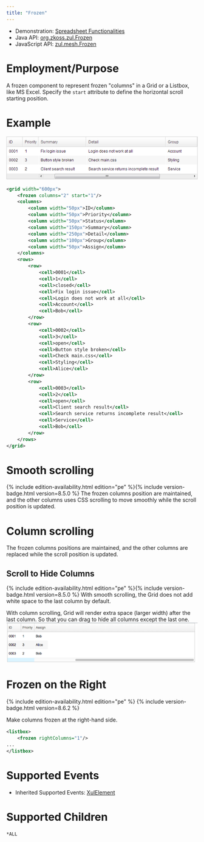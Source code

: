 ```yaml
---
title: "Frozen"
---
```



- Demonstration: [Spreadsheet Functionalities](http://www.zkoss.org/zkdemo/grid/spreadsheet_functionalities)
- Java API: [org.zkoss.zul.Frozen](https://www.zkoss.org/javadoc/latest/zk/org/zkoss/zul/Frozen.html)
- JavaScript API: [zul.mesh.Frozen](https://www.zkoss.org/javadoc/latest/jsdoc/classes/zul.mesh.Frozen.html)


# Employment/Purpose

A frozen component to represent frozen "columns" in a Grid or a Listbox,
like MS Excel. Specify the `start` attribute to define the horizontal
scroll starting position.

# Example

![](/zk_component_ref/images/ZKComRef_Frozen_Example.png)

```xml
<grid width="600px">
    <frozen columns="2" start="1"/>
    <columns>
        <column width="50px">ID</column>
        <column width="50px">Priority</column>
        <column width="50px">Status</column>
        <column width="150px">Summary</column>
        <column width="250px">Detail</column>
        <column width="100px">Group</column>
        <column width="50px">Assign</column>
    </columns>
    <rows>
        <row>
            <cell>0001</cell>
            <cell>1</cell>
            <cell>closed</cell>
            <cell>Fix login issue</cell>
            <cell>Login does not work at all</cell>
            <cell>Account</cell>
            <cell>Bob</cell>
        </row>
        <row>
            <cell>0002</cell>
            <cell>3</cell>
            <cell>open</cell>
            <cell>Button style broken</cell>
            <cell>Check main.css</cell>
            <cell>Styling</cell>
            <cell>Alice</cell>
        </row>
        <row>
            <cell>0003</cell>
            <cell>2</cell>
            <cell>open</cell>
            <cell>Client search result</cell>
            <cell>Search service returns incomplete result</cell>
            <cell>Service</cell>
            <cell>Bob</cell>
        </row>
    </rows>
</grid>
```

# Smooth scrolling

<!--REQUIRED ZK EDITION: PE -->
{% include edition-availability.html edition="pe" %}{% include version-badge.html version=8.5.0 %} The frozen columns
position are maintained, and the other columns uses CSS scrolling to
move smoothly while the scroll position is updated.

# Column scrolling

 The frozen columns positions are maintained, and
the other columns are replaced while the scroll position is updated.

## Scroll to Hide Columns

<!--REQUIRED ZK EDITION: PE -->
{% include edition-availability.html edition="pe" %}{% include version-badge.html version=8.5.0 %} With smooth
scrolling, the Grid does not add white space to the last column by
default.

 With column scrolling, Grid will render extra space
(larger width) after the last column. So that you can drag to hide all
columns except the last one. ![](/zk_component_ref/images/hide-columns.png)

# Frozen on the Right

<!--REQUIRED ZK EDITION: PE -->
{% include edition-availability.html edition="pe" %} {% include version-badge.html version=8.6.2 %}

Make columns frozen at the right-hand side.

```xml
<listbox>
    <frozen rightColumns="1"/>
...
</listbox>
```

# Supported Events

- Inherited Supported Events: [ XulElement]({{site.baseurl}}/zk_component_ref/xulelement#Supported_Events)

# Supported Children

`*ALL`
